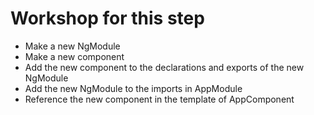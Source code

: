 # Workshop for this step

* Make a new NgModule
* Make a new component
* Add the new component to the declarations and exports of the new NgModule
* Add the new NgModule to the imports in AppModule
* Reference the new component in the template of AppComponent
